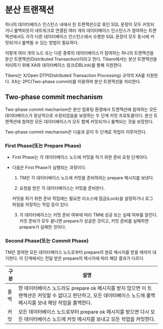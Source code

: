 # 분산 트랜잭션


하나의 데이터베이스 인스턴스 내에서 한 트랜잭션으로 묶인 SQL 문장이 모두 커밋되거나 롤백되듯이 네트워크로 연결된 여러 개의 데이터베이스 인스턴스가 참여하는 트랜잭션에서도 각각 다른 데이터베이스 인스턴스에서 수행한 SQL 문장이 모두 동시에 커밋되거나 롤백될 수 있는 방법이 필요하다.

이렇게 여러 개의 노드 또는 다른 종류의 데이터베이스가 참여하는 하나의 트랜잭션을 분산 트랜잭션(Distributed Transaction)이라고 한다. Tibero에서는 분산 트랜잭션을 처리하기 위해 XA와 데이터베이스 링크(DBLink)를 통해 지원한다.


Tibero는 X/Open DTP(Distributed Transaction Processing) 규약의 XA를 지원한다. XA는 2PC(Two-phase commit)를 이용하여 분산 트랜잭션을 처리한다.


## Two-phase commit mechanism
Two-phase commit mechanism은 분산 컴퓨팅 환경에서 트랜잭션에 참여하는 모든 데이터베이스가 정상적으로 수정되었음을 보장하는 두 단계 커밋 프로토콜이다. 분산 트랜잭션에 참여한 모든 데이터베이스가 모두 함께 커밋되거나 롤백되는 것을 보장한다.

Two-phase commit mechanism은 다음과 같이 두 단계로 작업이 이루어진다.

### First Phase(또는 Prepare Phase)

* First Phase는 각 데이터베이스 노드에 커밋을 하기 위한 준비 요청 단계이다.

* 다음은 First Phase가 실행되는 과정이다.

    1. TM은 각 데이터베이스 노드에 커밋을 준비하라는 prepare 메시지를 보낸다.

    2. 요청을 받은 각 데이터베이스는 커밋을 준비한다.

    커밋을 하기 위한 준비 작업에는 필요한 리소스에 잠금(Lock)을 설정하거나 로그 파일을 저장하는 작업 등이 있다.

    3. 각 데이터베이스는 커밋 준비 여부에 따라 TM에 성공 또는 실패 여부를 알린다.
      커밋 준비가 모두 끝나면 prepare가 성공한 것이고, 커밋 준비를 실패하면 prepare가 실패한 것이다.

### Second Phase(또는 Commit Phase)

TM은 참여한 모든 데이터베이스 노드로부터 prepare의 완료 메시지를 받을 때까지 대기한다. 이 단계에서는 전달 받은 prepare의 메시지에 따라 해당 결과가 다르다.

구분 | 설명
------- | -------
롤백 | 한 데이터베이스 노드라도 prepare ok 메시지를 받지 않으면 이 트랜잭션은 커밋할 수 없다고 판단하고, 모든 데이터베이스 노드에 롤백 메시지를 보내 해당 작업을 롤백한다.
커밋 | 모든 데이터베이스 노드로부터 prepare ok 메시지를 받으면 다시 모든 데이터베이스 노드에 커밋 메시지를 보내고 모든 작업을 커밋한다.